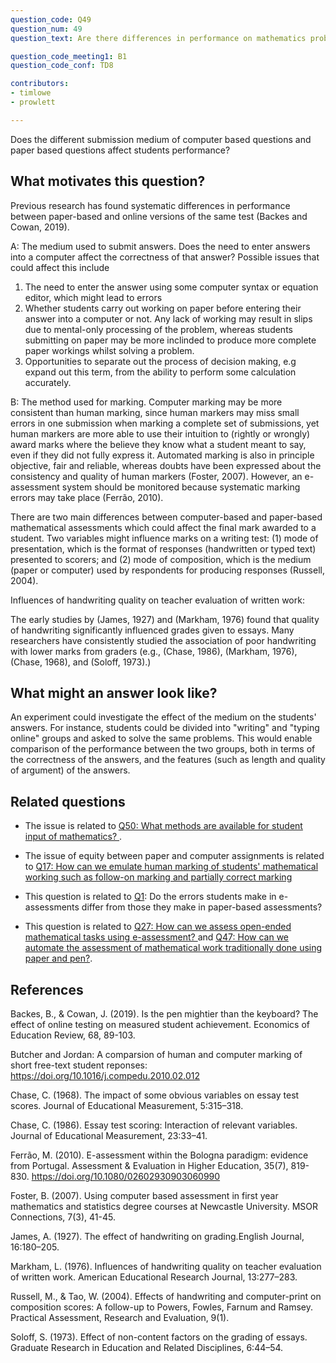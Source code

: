 ```yaml
---
question_code: Q49 
question_num: 49 
question_text: Are there differences in performance on mathematics problems presented and carried out on paper versus on the computer? 

question_code_meeting1: B1 
question_code_conf: TD8 

contributors: 
- timlowe
- prowlett

---
```


Does the different submission medium of computer based questions and paper based questions affect students performance?

## What motivates this question?

Previous research has found systematic differences in performance between paper-based and online versions of the same test (Backes and Cowan, 2019).

A: The medium used to submit answers. Does the need to enter answers into a computer affect the correctness of that answer? Possible issues that could affect this include
1. The need to enter the answer using some computer syntax or equation editor, which might lead to errors
2. Whether students carry out working on paper before entering their answer into a computer or not. Any lack of working may result in slips due to mental-only processing of the problem, whereas students submitting on paper may be more inclinded to produce more complete paper workings whilst solving a problem.
3. Opportunities to separate out the process of decision making, e.g expand out this term, from the ability to perform some calculation accurately.

B: The method used for marking. Computer marking may be more consistent than human marking, since human markers may miss small errors in one submission when marking a complete set of submissions, yet human markers are more able to use their intuition to (rightly or wrongly) award marks where the believe they know what a student meant to say, even if they did not fully express it. Automated marking is also in principle objective, fair and reliable, whereas doubts have been expressed about the consistency and quality of human markers (Foster, 2007). However, an e-assessment system should be monitored because systematic marking errors may take place (Ferrão, 2010).

There are two main differences between computer-based and paper-based mathematical assessments which could affect the final mark awarded to a student. Two variables might influence marks on a writing test: (1) mode of presentation, which is the format of responses (handwritten or typed text) presented to scorers; and (2) mode of composition, which is the medium (paper or computer) used by respondents for producing responses (Russell, 2004).

Influences of handwriting quality on teacher evaluation of written work: 

The early studies by (James, 1927) and (Markham, 1976) found that quality of handwriting significantly influenced grades given to essays. 
Many researchers have consistently studied the association of poor handwriting with lower marks from graders (e.g., (Chase, 1986), (Markham, 1976), (Chase, 1968), and (Soloff, 1973).)

## What might an answer look like?

An experiment could investigate the effect of the medium on the students' answers. 
For instance, students could be divided into "writing" and "typing online" groups and asked to solve the same problems. This would enable comparison of the performance between the two groups, both in terms of the correctness of the answers, and the features (such as length and quality of argument) of the answers. 

## Related questions

* The issue is related to [Q50: What methods are available for student input of mathematics? ](Q50).

* The issue of equity between paper and computer assignments is related to [Q17: How can we emulate human marking of students' mathematical working such as follow-on marking and partially correct marking](Q17)

* This question is related to [Q1](Q1): Do the errors students make in e-assessments differ from those they make in paper-based assessments?
* This question is related to [Q27: How can we assess open-ended mathematical tasks using e-assessment? ](Q27) and [Q47: How can we automate the assessment of mathematical work traditionally done using paper and pen?](Q47).


## References

Backes, B., & Cowan, J. (2019). Is the pen mightier than the keyboard? The effect of online testing on measured student achievement. Economics of Education Review, 68, 89-103.

Butcher and Jordan: A comparsion of human and computer marking of short free-text student reponses: https://doi.org/10.1016/j.compedu.2010.02.012

Chase, C. (1968). The impact of some obvious variables on essay test scores. Journal of Educational Measurement, 5:315–318.

Chase, C. (1986). Essay test scoring: Interaction of relevant variables. Journal of Educational Measurement, 23:33–41. 

Ferrão, M. (2010). E-assessment within the Bologna paradigm: evidence from Portugal. Assessment & Evaluation in Higher Education, 35(7), 819-830. https://doi.org/10.1080/02602930903060990

Foster, B. (2007). Using computer based assessment in first year mathematics and statistics degree courses at Newcastle University. MSOR Connections, 7(3), 41-45.

James, A. (1927). The effect of handwriting on grading.English Journal, 16:180–205.

Markham, L. (1976). Influences of handwriting quality on teacher evaluation of written work. American Educational Research Journal, 13:277–283.

Russell, M., & Tao, W. (2004). Effects of handwriting and computer-print on composition scores: A follow-up to Powers, Fowles, Farnum and Ramsey. Practical Assessment,  Research and Evaluation, 9(1).

Soloff, S. (1973). Effect of non-content factors on the grading of essays. Graduate Research in Education and Related Disciplines, 6:44–54.
